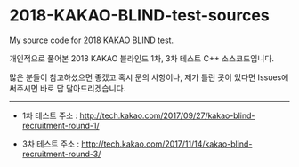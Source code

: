 # 2018-KAKAO-BLIND-test-sources
My source code for 2018 KAKAO BLIND test.

개인적으로 풀어본 2018 KAKAO 블라인드 1차, 3차 테스트 C++ 소스코드입니다.

많은 분들이 참고하셨으면 좋겠고 혹시 문의 사항이나, 제가 틀린 곳이 있다면 Issues에 써주시면 바로 답 달아드리겠습니다.

---

* 1차 테스트 주소 : http://tech.kakao.com/2017/09/27/kakao-blind-recruitment-round-1/

* 3차 테스트 주소 : http://tech.kakao.com/2017/11/14/kakao-blind-recruitment-round-3/
